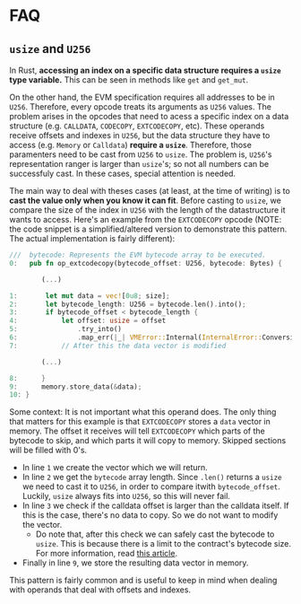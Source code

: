 # FAQ
## `usize` and `U256`
In Rust, **accessing an index on a specific data structure requires a `usize` type variable.** This can be seen in methods like `get` and `get_mut`.

<!-- TODO: Link in the documentation where the `U256` adresses are described -->
On the other hand, the EVM specification requires all addresses to be in `U256`. Therefore, every opcode treats its arguments as `U256` values.
The problem arises in the opcodes that need to acess a specific index on a data structure (e.g. `CALLDATA`, `CODECOPY`, `EXTCODECOPY`, etc).
These operands receive offsets and indexes in `U256`, but the data structure they have to access (e.g. `Memory` or  `Calldata`) **require a `usize`**. Therefore, those paramenters need to be cast from `U256` to `usize`.
The problem is, `U256`'s representation ranger is larger than `usize`'s; so not all numbers can be successfuly cast. In these cases, special attention is needed.

The main way to deal with theses cases (at least, at the time of writing) is to **cast the value only when you know it can fit**. Before casting to `usize`, we compare the size of the index in `U256` with the length of the datastructure it wants to access. Here's an example from the `EXTCODECOPY` opcode (NOTE: the code snippet is a simplified/altered version to demonstrate this pattern. The actual implementation is fairly different):

```rust
///  bytecode: Represents the EVM bytecode array to be executed.
0:   pub fn op_extcodecopy(bytecode_offset: U256, bytecode: Bytes) {

        (...)

1:       let mut data = vec![0u8; size];
2:       let bytecode_length: U256 = bytecode.len().into();
3:       if bytecode_offset < bytecode_length {
4:           let offset: usize = offset
5:               .try_into()
6:               .map_err(|_| VMError::Internal(InternalError::ConversionError))?;
7:           // After this the data vector is modified

        (...)

8:      }
9:      memory.store_data(&data);
10: }
```
Some context: It is not important what this operand does. The only thing that matters for this example is that `EXTCODECOPY` stores a `data` vector in memory. The offset it receives will tell `EXTCODECOPY` which parts of the bytecode to skip, and which parts it will copy to memory. Skipped sections will be filled with 0's.

- In line `1` we create the vector which we will return.
- In line `2` we get the `bytecode` array length. Since `.len()` returns a `usize` we need to cast it to `U256`, in order to compare itwith `bytecode_offset`. Luckily, `usize` always fits into `U256`, so this will never fail.
- In line `3` we check if the calldata offset is larger than the calldata itself. If this is the case, there's no data to copy. So we do not want to modify the vector.
    -  Do note that, after this check we can safely cast the bytecode to `usize`. This is because there is a limit to the contract's bytecode size. For more information, read [this article](https://ethereum.org/en/developers/docs/smart-contracts/#limitations).
- Finally in line `9`, we store the resulting data vector in memory.


This pattern is fairly common and is useful to keep in mind when dealing with operands that deal with offsets and indexes.
